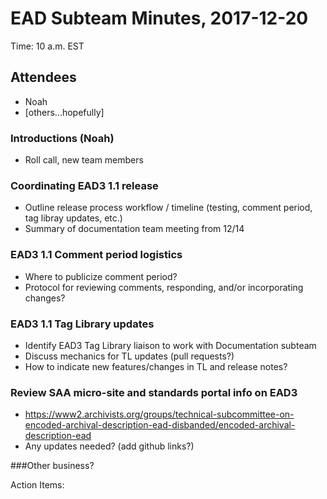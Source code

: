 # EAD Subteam Minutes, 2017-12-20
Time: 10 a.m. EST 

## Attendees
- Noah
- [others...hopefully]

### Introductions (Noah)
- Roll call, new team members

### Coordinating EAD3 1.1 release
- Outline release process workflow / timeline (testing, comment period, tag libray updates, etc.)
- Summary of documentation team meeting from 12/14

### EAD3 1.1 Comment period logistics
- Where to publicize comment period?
- Protocol for reviewing comments, responding, and/or incorporating changes?

### EAD3 1.1 Tag Library updates
- Identify EAD3 Tag Library liaison to work with Documentation subteam
- Discuss mechanics for TL updates (pull requests?)
- How to indicate new features/changes in TL and release notes?

### Review SAA micro-site and standards portal info on EAD3
- https://www2.archivists.org/groups/technical-subcommittee-on-encoded-archival-description-ead-disbanded/encoded-archival-description-ead
- Any updates needed? (add github links?)

###Other business?

Action Items:
